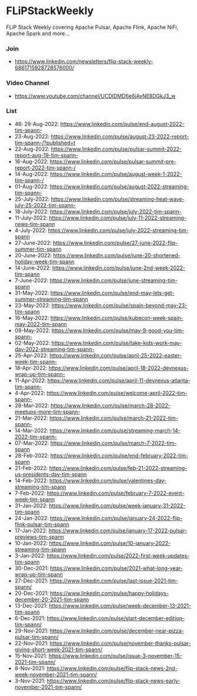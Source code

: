 # FLiPStackWeekly
FLiP Stack Weekly covering Apache Pulsar, Apache Flink, Apache NiFi, Apache Spark and more...

### Join

* https://www.linkedin.com/newsletters/flip-stack-weekly-6861715928728576000/


### Video Channel

* https://www.youtube.com/channel/UCDIDMDfje6jAvNE8DGkJ3_w

### List

* 46: 29-Aug-2022:    https://www.linkedin.com/pulse/end-august-2022-tim-spann-
* 23-Aug-2022:    https://www.linkedin.com/pulse/august-23-2022-report-tim-spann-/?published=t
* 22-Aug-2022:    https://www.linkedin.com/pulse/pulsar-summit-2022-report-aug-19-tim-spann-
* 16-Aug-2022:    https://www.linkedin.com/pulse/pulsar-summit-pre-report-2022-tim-spann-/
* 14-Aug-2022:    https://www.linkedin.com/pulse/august-week-1-2022-tim-spann-/
* 01-Aug-2022:    https://www.linkedin.com/pulse/august-2022-streaming-tim-spann-
* 25-July-2022:   https://www.linkedin.com/pulse/streaming-heat-wave-july-25-2022-tim-spann-
* 18-July-2022:   https://www.linkedin.com/pulse/july-2022-tim-spann-
* 11-July-2022:   https://www.linkedin.com/pulse/july-11-2022-streaming-news-tim-spann
* 4-July-2022:    https://www.linkedin.com/pulse/july-2022-streaming-tim-spann
* 27-June-2022:   https://www.linkedin.com/pulse/27-june-2022-flip-summer-tim-spann
* 20-June-2022:   https://www.linkedin.com/pulse/june-20-shortened-holiday-week-tim-spann
* 14-June-2022:   https://www.linkedin.com/pulse/june-2nd-week-2022-tim-spann
* 7-June-2022:    https://www.linkedin.com/pulse/june-streaming-tim-spann
* 31-May-2022:    https://www.linkedin.com/pulse/end-may-lets-get-summer-streaming-tim-spann
* 23-May-2022:    https://www.linkedin.com/pulse/spain-beyond-may-23-tim-spann
* 16-May-2022:    https://www.linkedin.com/pulse/kubecon-week-spain-may-2022-tim-spann
* 09-May-2022:    https://www.linkedin.com/pulse/may-9-good-you-tim-spann-
* 02-May-2022:    https://www.linkedin.com/pulse/take-kids-work-may-day-2022-streaming-tim-spann-
* 25-Apr-2022:    https://www.linkedin.com/pulse/april-25-2022-easter-week-tim-spann-
* 18-Apr-2022:    https://www.linkedin.com/pulse/april-18-2022-devnexus-wrap-up-tim-spann-
* 11-Apr-2022:    https://www.linkedin.com/pulse/april-11-devnexus-atlanta-tim-spann-
* 4-Apr-2022:     https://www.linkedin.com/pulse/welcome-april-2022-tim-spann-
* 28-Mar-2022:    https://www.linkedin.com/pulse/march-28-2022-meetups-more-tim-spann-
* 21-Mar-2022:    https://www.linkedin.com/pulse/march-21-2022-tim-spann-
* 14-Mar-2022:    https://www.linkedin.com/pulse/streaming-march-14-2022-tim-spann-
* 07-Mar-2022:    https://www.linkedin.com/pulse/march-7-2022-tim-spann
* 28-Feb-2022:    https://www.linkedin.com/pulse/end-february-2022-tim-spann
* 21-Feb-2022:    https://www.linkedin.com/pulse/feb-21-2022-streaming-us-presidents-day-tim-spann
* 14-Feb-2022:    https://www.linkedin.com/pulse/valentines-day-streaming-tim-spann
* 7-Feb-2022:     https://www.linkedin.com/pulse/february-7-2022-event-week-tim-spann
* 31-Jan-2022:    https://www.linkedin.com/pulse/week-january-31-2022-tim-spann
* 24-Jan-2022:    https://www.linkedin.com/pulse/january-24-2022-flip-flink-pulsar-tim-spann
* 17-Jan-2022:    https://www.linkedin.com/pulse/january-17-2022-pulsar-previews-tim-spann
* 10-Jan-2022:    https://www.linkedin.com/pulse/10-january-2022-streaming-tim-spann
* 3-Jan-2022:     https://www.linkedin.com/pulse/2022-first-week-updates-tim-spann
* 30-Dec-2021:    https://www.linkedin.com/pulse/2021-what-long-year-wrap-up-tim-spann
* 27-Dec-2021:    https://www.linkedin.com/pulse/last-issue-2021-tim-spann/
* 20-Dec-2021:    https://www.linkedin.com/pulse/happy-holidays-december-20-2021-tim-spann
* 13-Dec-2021:    https://www.linkedin.com/pulse/week-december-13-2021-tim-spann
* 6-Dec-2021:     https://www.linkedin.com/pulse/start-december-edition-tim-spann/
* 29-Nov-2021:    https://www.linkedin.com/pulse/december-near-pizza-pulsar-tim-spann/
* 22-Nov-2021:    https://www.linkedin.com/pulse/november-thanks-pulsar-giving-short-week-2021-tim-spann/
* 15-Nov-2021:    https://www.linkedin.com/pulse/issue-3-november-15-2021-tim-spann/
* 8-Nov-2021:     https://www.linkedin.com/pulse/flip-stack-news-2nd-week-november-2021-tim-spann/
* 3-Nov-2021:     https://www.linkedin.com/pulse/flip-stack-news-early-november-2021-tim-spann/



